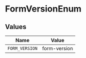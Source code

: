 # FormVersionEnum


## Values

| Name           | Value          |
| -------------- | -------------- |
| `FORM_VERSION` | form-version   |